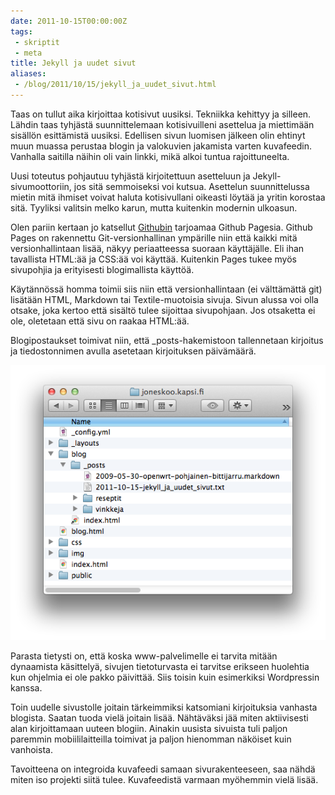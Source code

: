 ```yaml
---
date: 2011-10-15T00:00:00Z
tags:
 - skriptit
 - meta
title: Jekyll ja uudet sivut
aliases:
 - /blog/2011/10/15/jekyll_ja_uudet_sivut.html
---
```


Taas on tullut aika kirjoittaa kotisivut uusiksi. Tekniikka kehittyy ja silleen.
Lähdin taas tyhjästä suunnittelemaan kotisivuilleni asettelua ja miettimään
sisällön esittämistä uusiksi. Edellisen sivun luomisen jälkeen olin ehtinyt
muun muassa perustaa blogin ja valokuvien jakamista varten kuvafeedin. Vanhalla
saitilla näihin oli vain linkki, mikä alkoi tuntua rajoittuneelta.

<!--more-->

Uusi toteutus pohjautuu tyhjästä kirjoitettuun asetteluun ja
Jekyll-sivumoottoriin, jos sitä semmoiseksi voi kutsua. Asettelun suunnittelussa
mietin mitä ihmiset voivat haluta kotisivullani oikeasti löytää ja yritin
korostaa sitä. Tyyliksi valitsin melko karun, mutta kuitenkin modernin ulkoasun.

Olen pariin kertaan jo katsellut [Githubin][gh] tarjoamaa Github Pagesia.
Github Pages on rakennettu Git-versionhallinan ympärille niin että kaikki mitä
versionhallintaan lisää, näkyy periaatteessa suoraan käyttäjälle. Eli ihan
tavallista HTML:ää ja CSS:ää voi käyttää. Kuitenkin Pages tukee myös sivupohjia
ja erityisesti blogimallista käyttöä.

Käytännössä homma toimii siis niin että versionhallintaan (ei välttämättä git)
lisätään HTML, Markdown tai Textile-muotoisia sivuja. Sivun alussa voi olla
otsake, joka kertoo että sisältö tulee sijoittaa sivupohjaan. Jos otsaketta
ei ole, oletetaan että sivu on raakaa HTML:ää.

Blogipostaukset toimivat niin, että \_posts-hakemistoon tallennetaan kirjoitus
ja tiedostonnimen avulla asetetaan kirjoituksen päivämäärä.

![Jekyll-hakemistorakenne](jekyll-hakemistorakenne.png)

Parasta tietysti on, että koska www-palvelimelle ei tarvita mitään dynaamista
käsittelyä, sivujen tietoturvasta ei tarvitse erikseen huolehtia kun ohjelmia
ei ole pakko päivittää. Siis toisin kuin esimerkiksi Wordpressin kanssa.

Toin uudelle sivustolle joitain tärkeimmiksi katsomiani kirjoituksia vanhasta
blogista. Saatan tuoda vielä joitain lisää. Nähtäväksi jää miten aktiivisesti
alan kirjoittamaan uuteen blogiin. Ainakin uusista sivuista tuli paljon paremmin
mobiililaitteilla toimivat ja paljon hienomman näköiset kuin vanhoista.

Tavoitteena on integroida kuvafeedi samaan sivurakenteeseen, saa nähdä miten
iso projekti siitä tulee. Kuvafeedistä varmaan myöhemmin vielä lisää.

[gh]: https://github.com/ "Github"

